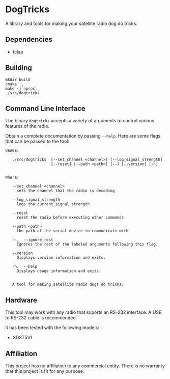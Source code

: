 # DogTricks

A library and tools for making your satellite radio dog do tricks.

## Dependencies

* tclap

## Building

    mkdir build
    cmake ..
    make -j`nproc`
    ./src/dogtricks

## Command Line Interface

The binary ``dogtricks`` accepts a variety of arguments to control various
features of the radio.

Obtain a complete documentation by passing ``--help``. Here are some flags that
can be passed to the tool:

    USAGE: 
    
       ./src/dogtricks  [--set_channel <channel>] [--log_signal_strength]
                        [--reset] [--path <path>] [--] [--version] [-h]
    
    
    Where: 
    
       --set_channel <channel>
         sets the channel that the radio is decoding
    
       --log_signal_strength
         logs the current signal strength
    
       --reset
         reset the radio before executing other commands
    
       --path <path>
         the path of the serial device to communicate with
    
       --,  --ignore_rest
         Ignores the rest of the labeled arguments following this flag.
    
       --version
         Displays version information and exits.
    
       -h,  --help
         Displays usage information and exits.
    
    
       A tool for making satellite radio dogs do tricks.

## Hardware

This tool may work with any radio that suports an RS-232 interface. A USB to
RS-232 cable is recommended.

It has been tested with the following models:

* SDST5V1

## Affiliation

This project has no affiliation to any commercial entity. There is no warranty
that this project is fit for any purpose.
